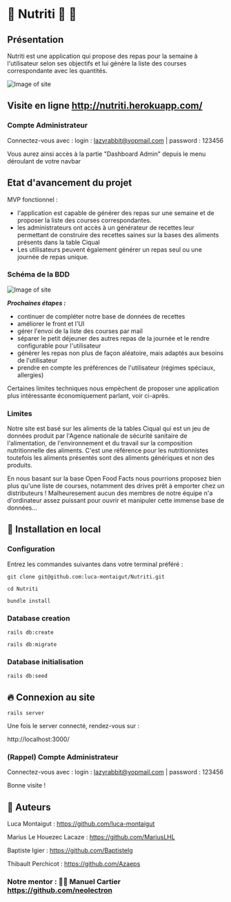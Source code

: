 # 🍊 Nutriti 📅 🛒

## Présentation

Nutriti est une application qui propose des repas pour la semaine à l'utilisateur selon ses objectifs et lui génère la liste des courses correspondante avec les quantités.

![Image of site](https://i.imgur.com/ClPuT20.jpg)

## Visite en ligne http://nutriti.herokuapp.com/

### Compte Administrateur
Connectez-vous avec :
login : lazyrabbit@yopmail.com |
password : 123456

Vous aurez ainsi accès à la partie "Dashboard Admin" depuis le menu déroulant de votre navbar

## Etat d'avancement du projet 

MVP fonctionnel : 
- l'application est capable de générer des repas sur une semaine et de proposer la liste des courses correspondantes.
- les administrateurs ont accès à un générateur de recettes leur permettant de construire des recettes saines sur la bases des aliments présents dans la table Ciqual
- Les utilisateurs peuvent également générer un repas seul ou une journée de repas unique.

### Schéma de la BDD

![Image of site](https://i.imgur.com/ETawP7B.png)

***Prochaines étapes :***
- continuer de compléter notre base de données de recettes
- améliorer le front et l'UI
- gérer l'envoi de la liste des courses par mail
- séparer le petit déjeuner des autres repas de la journée et le rendre configurable pour l'utilisateur
- générer les repas non plus de façon aléatoire, mais adaptés aux besoins de l'utilisateur
- prendre en compte les préférences de l'utilisateur (régimes spéciaux, allergies)

Certaines limites techniques nous empèchent de proposer une application plus intéressante économiquement parlant, voir ci-après.

### Limites

Notre site est basé sur les aliments de la tables Ciqual qui est un jeu de données produit par l'Agence nationale de sécurité sanitaire de l'alimentation, de l'environnement et du travail sur la composition nutritionnelle des aliments. 
C'est une référence pour les nutritionnistes toutefois les aliments présentés sont des aliments génériques et non des produits.

En nous basant sur la base Open Food Facts nous pourrions proposez bien plus qu'une liste de courses, notamment des drives prêt à emporter chez un distributeurs ! Malheuresement aucun des membres de notre équipe n'a d'ordinateur assez puissant pour ouvrir et manipuler cette immense base de données...


## :wrench: Installation en local

### Configuration
Entrez les commandes suivantes dans votre terminal préféré :

`git clone git@github.com:luca-montaigut/Nutriti.git`

`cd Nutriti`

`bundle install`

### Database creation

`rails db:create`

`rails db:migrate`

### Database initialisation

`rails db:seed`

## 🔥 Connexion au site

`rails server`

Une fois le server connecté, rendez-vous sur :

http://localhost:3000/

### (Rappel) Compte Administrateur
Connectez-vous avec :
login : lazyrabbit@yopmail.com |
password : 123456

Bonne visite !

## 🐰 Auteurs
Luca Montaigut : https://github.com/luca-montaigut

Marius Le Houezec Lacaze : https://github.com/MariusLHL

Baptiste Igier : https://github.com/BaptisteIg

Thibault Perchicot : https://github.com/Azaeps

### Notre mentor : 🧙‍♂️ Manuel Cartier https://github.com/neolectron

